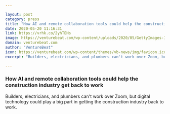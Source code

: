 ```yaml
---

layout: post
category: press
title: "How AI and remote collaboration tools could help the construction industry get back to work"
date: 2020-05-20 11:16:31
link: https://vrhk.co/2yhTEHs
image: https://venturebeat.com/wp-content/uploads/2020/05/GettyImages-1169339105.jpg?w=1200&strip=all
domain: venturebeat.com
author: "VentureBeat"
icon: https://venturebeat.com/wp-content/themes/vb-news/img/favicon.ico
excerpt: "Builders, electricians, and plumbers can't work over Zoom, but digital technology could play a big part in getting the construction industry back to work."

---
```


### How AI and remote collaboration tools could help the construction industry get back to work

Builders, electricians, and plumbers can't work over Zoom, but digital technology could play a big part in getting the construction industry back to work.